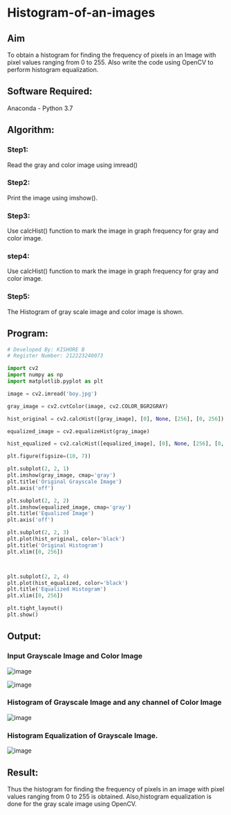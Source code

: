 
# Histogram-of-an-images
## Aim
To obtain a histogram for finding the frequency of pixels in an Image with pixel values ranging from 0 to 255. Also write the code using OpenCV to perform histogram equalization.

## Software Required:
Anaconda - Python 3.7

## Algorithm:
### Step1:
Read the gray and color image using imread()

### Step2:
Print the image using imshow().



### Step3:
Use calcHist() function to mark the image in graph frequency for gray and color image.

### step4:
Use calcHist() function to mark the image in graph frequency for gray and color image.

### Step5:
The Histogram of gray scale image and color image is shown.


## Program:
```python
# Developed By: KISHORE B
# Register Number: 212223240073

import cv2
import numpy as np
import matplotlib.pyplot as plt

image = cv2.imread('boy.jpg')

gray_image = cv2.cvtColor(image, cv2.COLOR_BGR2GRAY)

hist_original = cv2.calcHist([gray_image], [0], None, [256], [0, 256])

equalized_image = cv2.equalizeHist(gray_image)

hist_equalized = cv2.calcHist([equalized_image], [0], None, [256], [0, 256])

plt.figure(figsize=(10, 7))

plt.subplot(2, 2, 1)
plt.imshow(gray_image, cmap='gray')
plt.title('Original Grayscale Image')
plt.axis('off')

plt.subplot(2, 2, 2)
plt.imshow(equalized_image, cmap='gray')
plt.title('Equalized Image')
plt.axis('off')

plt.subplot(2, 2, 3)
plt.plot(hist_original, color='black')
plt.title('Original Histogram')
plt.xlim([0, 256])



plt.subplot(2, 2, 4)
plt.plot(hist_equalized, color='black')
plt.title('Equalized Histogram')
plt.xlim([0, 256])

plt.tight_layout()
plt.show()
```
## Output:
### Input Grayscale Image and Color Image

![image](https://github.com/user-attachments/assets/4b8bd523-c052-4aa2-8d91-4021c73ba626)


![image](https://github.com/user-attachments/assets/9bfd9ab4-f0d7-4899-a1e3-e76fb1bf13f3)


### Histogram of Grayscale Image and any channel of Color Image

![image](https://github.com/user-attachments/assets/9b02bad4-1e94-428e-be7f-3634dbc7e2f5)

### Histogram Equalization of Grayscale Image.

![image](https://github.com/user-attachments/assets/3a30622b-3402-46f6-9c4f-6f932c06827d)

## Result: 
Thus the histogram for finding the frequency of pixels in an image with pixel values ranging from 0 to 255 is obtained. Also,histogram equalization is done for the gray scale image using OpenCV.
